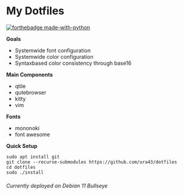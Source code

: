 # My Dotfiles

[![forthebadge made-with-python](http://ForTheBadge.com/images/badges/made-with-python.svg)](https://www.python.org/)

**Goals**
* Systemwide font configuration
* Systemwide color configuration
* Syntaxbased color consistency through base16

**Main Components**
* qtile
* qutebrowser
* kitty
* vim

**Fonts**
* mononoki
* font awesome

**Quick Setup**

    sudo apt install git
    git clone --recurse-submodules https://github.com/ura43/dotfiles
    cd dotfiles
    sudo ./install

###### Currently deployed on Debian 11 Bullseye
